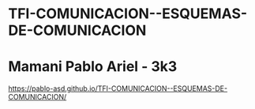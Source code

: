 ﻿# TFI-COMUNICACION--ESQUEMAS-DE-COMUNICACION
# Mamani Pablo Ariel - 3k3
https://pablo-asd.github.io/TFI-COMUNICACION--ESQUEMAS-DE-COMUNICACION/
